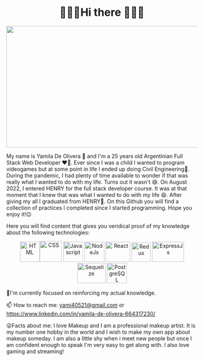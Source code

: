 <h1 align="center"> 🌌🌌🌌Hi there 🌌🌌🌌</h1>
<img src="https://cdn.pixabay.com/animation/2022/11/16/14/56/14-56-49-778_512.gif" width= "1050px" height="320px"/>
<p>My name is Yamila De Olivera 👋 and I'm a 25 years old Argentinian Full Stack Web Developer ❤️‍🔥.
Ever since I was a child I wanted to program videogames but at some point in life I ended up doing Civil Engineering🤔. During the pandemic, I had plenty of time available to wonder if that was really what I wanted to do with my life. Turns out it wasn't 😅. On August 2022, I entered HENRY for the full stack developer course. It was at that moment that I knew that was what I wanted to do with my life 😄. After giving my all I graduated from HENRY🤯.
On this Github you will find a collection of practices I completed since I started programming. Hope you enjoy it!😉<p>
 
<p>Here you will find content that gives you veridical proof of my knowledge about the following technologies:</p>
<div align="center">
	<img src="https://www.w3.org/html/logo/img/mark-only-icon.png" alt="HTML" width= "52px" height="53px"><img src="https://1000marcas.net/wp-content/uploads/2021/02/CSS-Logo-500x283.png" alt="CSS" width="58px" height="55px">
	<img src="https://www.freepnglogos.com/uploads/javascript-png/png-javascript-badge-picture-8.png" alt="Javascript" width="52px" height="53px">
	<img src="https://cdn-icons-png.flaticon.com/512/919/919825.png" alt="NodeJs" width="52px" height="53px">
	<img src="https://upload.wikimedia.org/wikipedia/commons/thumb/a/a7/React-icon.svg/512px-React-icon.svg.png?20220125121207" alt="React" width="65px" height="53px">
	<img src="https://raw.githubusercontent.com/reduxjs/redux/master/logo/logo.png" alt="Redux" width="50px" height="51px">
	<img src="https://blobscdn.gitbook.com/v0/b/gitbook-28427.appspot.com/o/assets%2F-Lgyno4NC7rhy49BAEjN%2F-Lh14lb3LH4C886qWxYA%2F-Lh1DZeIUQennGd9RiHe%2FScreen%20Shot%202019-06-10%20at%2011.30.20%20AM.png?alt=media&token=784b79f6-81b5-4308-97a2-155afb9d496f" alt="ExpressJs" width="84px" height="53px">
	<img src="https://www.vectorlogo.zone/logos/sequelizejs/sequelizejs-ar21.svg" alt="Sequelize" width="75px" height="53px">
	<img src="https://cdn.iconscout.com/icon/free/png-64/postgresql-11-1175122.png" alt="PostgreSQL" width="52px" height="53px">
</div>

🌱I'm currently focused on reinforcing my actual knowledge.

📫 How to reach me: yami40521@gmail.com or https://www.linkedin.com/in/yamila-de-olivera-664317230/

😜Facts about me: I love Makeup and I am a professional makeup artist. It is my number one hobby in the world and I wish to make my own app about makeup someday. I am also a little shy when i meet new people but once I am confident enough to speak I'm very easy to get along with. I also love gaming and streaming!

